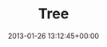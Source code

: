 ---
title:		"Tree"
type:		"photos"
mediatype:		"upload"
location:		"Berlin, Germany"
date:		"2013-01-26 13:12:45+00:00"
album:		"experimental"
filename:		"tree.md"
series:		"plants"
cl_public_id:		"experimental/tree"
cl_version:		1497004528
format:		"tiff"
bytes:		7875056
width:		2560
height:		1440
colours:
- "#32322B"
- "#757D76"
- "#717368"
- "#2E3330"
- "#7A8285"
- "#76726B"
- "#29251A"
- "#2A2E1D"
- "#7C7F86"
- "#ACB2B5"
- "#2D2D31"
- "#231A14"
- "#131912"
- "#ADB0B6"
exposure_mode:		"Manual"
program:		"Manual"
aperture:		"64.0"
focal_length:		"50.0 mm"
iso:		"200"
shutter_speed:		"1/160"
metering:		"Center-weighted average"
flash:		"Off, Did not fire"
white_balance:		"Custom"
colour_temp:		"4400"
has_crop:		"false"
orientation:		"Horizontal (normal)"
camera_model:		"NIKON D7000"
lens_info:		"0mm f/0"
artist:		"Matt Finucane"
x_resolution:		"300"
y_resolution:		"300"
---